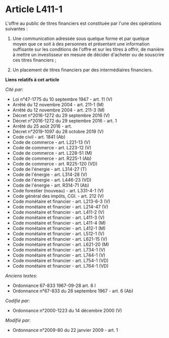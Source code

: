 # Article L411-1

L'offre au public de titres financiers est constituée par l'une des opérations suivantes :

1. Une communication adressée sous quelque forme et par quelque moyen que ce soit à des personnes et présentant une
information suffisante sur les conditions de l'offre et sur les titres à offrir, de manière à mettre un investisseur en
mesure de décider d'acheter ou de souscrire ces titres financiers ;

2. Un placement de titres financiers par des intermédiaires financiers.

**Liens relatifs à cet article**

_Cité par_:

  - Loi n°47-1775 du 10 septembre 1947 - art. 11 (V)
  - Arrêté du 12 novembre 2004 - art. 211-1 (M)
  - Arrêté du 12 novembre 2004 - art. 211-3 (M)
  - Décret n°2016-1272 du 29 septembre 2016 (V)
  - Décret n°2016-1272 du 29 septembre 2016 - art. 1
  - Arrêté du 25 août 2016 - art.
  - Décret n°2019-1097 du 28 octobre 2019 (V)
  - Code civil - art. 1841 (Ab)
  - Code de commerce - art. L221-13 (V)
  - Code de commerce - art. L223-12 (V)
  - Code de commerce - art. L228-51 (M)
  - Code de commerce - art. R225-1 (Ab)
  - Code de commerce - art. R225-120 (VD)
  - Code de l'énergie - art. L314-27 (T)
  - Code de l'énergie - art. L314-28 (V)
  - Code de l'énergie - art. L446-23 (VD)
  - Code de l'énergie - art. R314-71 (Ab)
  - Code forestier (nouveau) - art. L331-4-1 (V)
  - Code général des impôts, CGI. - art. 212 (V)
  - Code monétaire et financier - art. L213-6-3 (V)
  - Code monétaire et financier - art. L214-47 (V)
  - Code monétaire et financier - art. L411-2 (V)
  - Code monétaire et financier - art. L411-3 (V)
  - Code monétaire et financier - art. L411-4 (M)
  - Code monétaire et financier - art. L412-1 (M)
  - Code monétaire et financier - art. L512-1 (V)
  - Code monétaire et financier - art. L621-15 (V)
  - Code monétaire et financier - art. L621-20 (M)
  - Code monétaire et financier - art. L734-1 (V)
  - Code monétaire et financier - art. L744-1 (V)
  - Code monétaire et financier - art. L754-1 (VD)
  - Code monétaire et financier - art. L764-1 (VD)

_Anciens textes_:

  - Ordonnance 67-833 1967-09-28 art. 6 I
  - Ordonnance n°67-833 du 28 septembre 1967 - art. 6 (Ab)

_Codifié par_:

  - Ordonnance n°2000-1223 du 14 décembre 2000 (V)

_Modifié par_:

  - Ordonnance n°2009-80 du 22 janvier 2009 - art. 1
